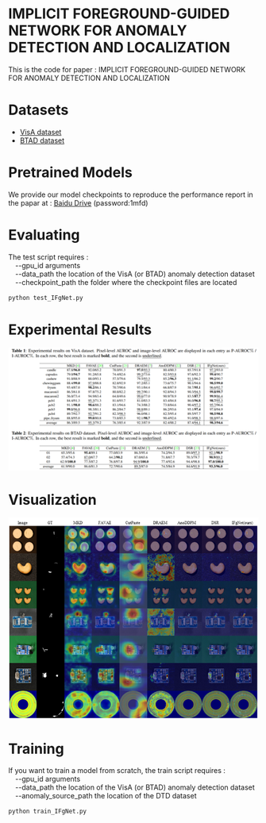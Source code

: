# IMPLICIT FOREGROUND-GUIDED NETWORK FOR ANOMALY DETECTION AND LOCALIZATION
This is the code for paper : IMPLICIT FOREGROUND-GUIDED NETWORK FOR ANOMALY DETECTION AND LOCALIZATION

# Datasets
* [VisA dataset](https://link.springer.com/chapter/10.1007/978-3-031-20056-4_23)
* [BTAD dataset](https://ieeexplore.ieee.org/abstract/document/9576231)

# Pretrained Models
We provide our model checkpoints to reproduce the performance report in the papar at : [Baidu Drive](https://pan.baidu.com/s/1ueRepAMWQM4wdyTEGWmUsA) (password:1mfd)

# Evaluating
The test script requires : \
&#8195;--gpu_id arguments \
&#8195;--data_path the location of the VisA (or BTAD) anomaly detection dataset \
&#8195;--checkpoint_path the folder where the checkpoint files are located
```python
python test_IFgNet.py
```
# Experimental Results
![image](https://github.com/gloriacxl/IFgNet/blob/main/experimentalresults.PNG)

# Visualization
![image](https://github.com/gloriacxl/IFgNet/blob/main/visualization.png)

# Training
If you want to train a model from scratch, the train script requires : \
&#8195;--gpu_id arguments \
&#8195;--data_path the location of the VisA (or BTAD) anomaly detection dataset \
&#8195;--anomaly_source_path the location of the DTD dataset
```python
python train_IFgNet.py
```
